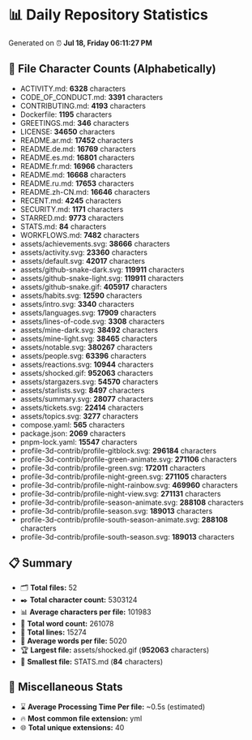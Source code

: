 # 📊 Daily Repository Statistics
Generated on ⏰ **Jul 18, Friday 06:11:27 PM**

## 📂 File Character Counts (Alphabetically)
- ACTIVITY.md: **6328** characters
- CODE_OF_CONDUCT.md: **3391** characters
- CONTRIBUTING.md: **4193** characters
- Dockerfile: **1195** characters
- GREETINGS.md: **346** characters
- LICENSE: **34650** characters
- README.ar.md: **17452** characters
- README.de.md: **16769** characters
- README.es.md: **16801** characters
- README.fr.md: **16966** characters
- README.md: **16668** characters
- README.ru.md: **17653** characters
- README.zh-CN.md: **16646** characters
- RECENT.md: **4245** characters
- SECURITY.md: **1171** characters
- STARRED.md: **9773** characters
- STATS.md: **84** characters
- WORKFLOWS.md: **7482** characters
- assets/achievements.svg: **38666** characters
- assets/activity.svg: **23360** characters
- assets/default.svg: **42017** characters
- assets/github-snake-dark.svg: **119911** characters
- assets/github-snake-light.svg: **119911** characters
- assets/github-snake.gif: **405917** characters
- assets/habits.svg: **12590** characters
- assets/intro.svg: **3340** characters
- assets/languages.svg: **17909** characters
- assets/lines-of-code.svg: **3308** characters
- assets/mine-dark.svg: **38492** characters
- assets/mine-light.svg: **38465** characters
- assets/notable.svg: **380267** characters
- assets/people.svg: **63396** characters
- assets/reactions.svg: **10944** characters
- assets/shocked.gif: **952063** characters
- assets/stargazers.svg: **54570** characters
- assets/starlists.svg: **8497** characters
- assets/summary.svg: **28077** characters
- assets/tickets.svg: **22414** characters
- assets/topics.svg: **3277** characters
- compose.yaml: **565** characters
- package.json: **2069** characters
- pnpm-lock.yaml: **15547** characters
- profile-3d-contrib/profile-gitblock.svg: **296184** characters
- profile-3d-contrib/profile-green-animate.svg: **271106** characters
- profile-3d-contrib/profile-green.svg: **172011** characters
- profile-3d-contrib/profile-night-green.svg: **271105** characters
- profile-3d-contrib/profile-night-rainbow.svg: **469960** characters
- profile-3d-contrib/profile-night-view.svg: **271131** characters
- profile-3d-contrib/profile-season-animate.svg: **288108** characters
- profile-3d-contrib/profile-season.svg: **189013** characters
- profile-3d-contrib/profile-south-season-animate.svg: **288108** characters
- profile-3d-contrib/profile-south-season.svg: **189013** characters

## 📋 Summary
- 🗂️ **Total files:** 52
- ✒️ **Total character count:** 5303124
- 📊 **Average characters per file:** 101983
- 📝 **Total word count:** 261078
- 🧾 **Total lines:** 15274
- 📐 **Average words per file:** 5020
- 🏆 **Largest file:** assets/shocked.gif (**952063** characters)
- 🥉 **Smallest file:** STATS.md (**84** characters)

## 🌟 Miscellaneous Stats
- ⌛ **Average Processing Time Per file:** ~0.5s (estimated)
- 🔥 **Most common file extension:** yml
- 🌐 **Total unique extensions:** 40
